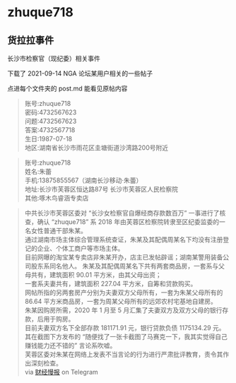 # zhuque718
## 货拉拉事件


长沙市检察官（现纪委）相关事件

下载了 2021-09-14 NGA 论坛某用户相关的一些帖子

点进每个文件夹的 post.md 能看见原帖内容


>账号:zhuque718<br>
>密码:4732567623<br>
>问题:4732567623<br>
>答案:4732567718<br>
>生日:1987-07-18<br>
>地区:湖南省长沙市雨花区圭塘街道沙湾路200号附近<br>

>账号:zhuque718<br>
>姓名:朱蕾<br>
>手机:13875855567（湖南长沙移动·朱蕾）<br>
>地址:长沙市芙蓉区恒达路87号 长沙市芙蓉区人民检察院<br>
>其他:啄木鸟睿涵专卖店<br>


>中共长沙市芙蓉区委对 “长沙女检察官自爆经商存款数百万” 一事进行了核查，确认 “zhuque718” 系 2018 年由芙蓉区检察院转隶至区纪委监委的一名女性普通干部朱某。<br>
>通过湖南市场主体综合管理系统查证，朱某及其配偶周某名下均没有注册登记的企业、个体工商户等市场主体。<br>目前网曝的淘宝某专卖店非朱某开办，店主已发帖辟谣；湖南某警用装备公司股东系同名他人。
>朱某及其配偶周某名下共有两套商品房，一套系与父母共有，建筑面积 90.01 平方米，由其父母出资；<br>一套系夫妻共有，建筑面积 227.04 平方米，自筹和贷款购买。<br>网帖所指的另两套房产分别为夫妻双方父母所有，一套为朱某父母所有的 86.64 平方米商品房，一套为周某父母所有的远郊农村宅基地自建房。<br>朱某因购房所需，2020 年 1 月至 5 月汇集了夫妻双方及双方父母的银行存款，后用于购房。<br>目前夫妻双方名下全部存款 181171.91 元，银行贷款负债 1175134.29 元。<br>其在截图下方发布的 “随便找了一张卡截图了马赛克一下，我其实觉得自己赚钱能力还不错的” 言论系吹嘘。<br>
>芙蓉区委对朱某在网络上发表不当言论的行为进行严肃批评教育，责令其作出深刻检查。<br>
>via [财经慢报](https://t.me/Financial_Express/529294) on Telegram
